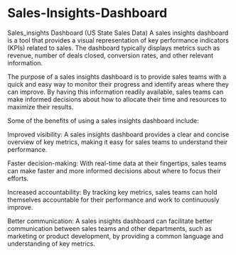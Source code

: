 # Sales-Insights-Dashboard
Sales_insights Dashboard (US State Sales Data)
A sales insights dashboard is a tool that provides a visual representation of key performance indicators (KPIs) related to sales. The dashboard typically displays metrics such as revenue, number of deals closed, conversion rates, and other relevant information.

The purpose of a sales insights dashboard is to provide sales teams with a quick and easy way to monitor their progress and identify areas where they can improve. By having this information readily available, sales teams can make informed decisions about how to allocate their time and resources to maximize their results.

Some of the benefits of using a sales insights dashboard include:

Improved visibility: A sales insights dashboard provides a clear and concise overview of key metrics, making it easy for sales teams to understand their performance.

Faster decision-making: With real-time data at their fingertips, sales teams can make faster and more informed decisions about where to focus their efforts.

Increased accountability: By tracking key metrics, sales teams can hold themselves accountable for their performance and work to continuously improve.

Better communication: A sales insights dashboard can facilitate better communication between sales teams and other departments, such as marketing or product development, by providing a common language and understanding of key metrics.
